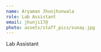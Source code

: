 ```yaml
---
name: Aryaman Jhunjhunwala
role: Lab Assistant
email: jhunji17@
photo: assets/staff_pics/sunay.jpg
---
```


Lab Assistant